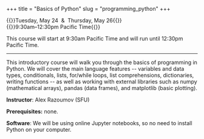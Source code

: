 +++
title = "Basics of Python"
slug = "programming_python"
+++

{{<cor>}}Tuesday, May 24 &nbsp;&&nbsp; Thursday, May 26{{</cor>}}\
{{<cgr>}}9:30am–12:30pm Pacific Time{{</cgr>}}

This course will start at 9:30am Pacific Time and will run until 12:30pm Pacific Time.

<!-- Course materials will be added here shortly before the start of the course. -->

---

This introductory course will walk you through the basics of programming in Python. We will cover the main language
features -- variables and data types, conditionals, lists, for/while loops, list comprehensions, dictionaries, writing
functions -- as well as working with external libraries such as numpy (mathematical arrays), pandas (data frames), and
matplotlib (basic plotting).

**Instructor**: Alex Razoumov (SFU)

**Prerequisites:** none.

**Software**: We will be using online Jupyter notebooks, so no need to install Python on your computer.

<!-- ~/training/softwareCarpentry/python04.md -->

<!-- {{<cor>}}Zoom{{</cor>}} {{<s>}} {{<cgr>}}9:30am-12:00pm Pacific{{</cgr>}} -->
<!-- <\!-- {{<nolinktitle>}}Setup and running Jupyter notebooks{{</nolinktitle>}} \ -\-> -->
<!-- <\!-- {{<nolinktitle>}}Variables and assignment, data types and type conversion{{</nolinktitle>}} \ -\-> -->
<!-- <\!-- {{<nolinktitle>}}Built-in functions and help{{</nolinktitle>}} \ -\-> -->
<!-- <\!-- {{<nolinktitle>}}Conditionals{{</nolinktitle>}} \ -\-> -->
<!-- <\!-- {{<nolinktitle>}}Lists{{</nolinktitle>}} \ -\-> -->
<!-- <\!-- {{<nolinktitle>}}Loops{{</nolinktitle>}} \ -\-> -->
<!-- <\!-- {{<nolinktitle>}}Dictionaries{{</nolinktitle>}} \ -\-> -->
<!-- <\!-- {{<nolinktitle>}}Writing functions{{</nolinktitle>}} \ -\-> -->
<!-- <\!-- {{<nolinktitle>}}Variable scope and floating precision{{</nolinktitle>}} -\-> -->
<!-- {{<linktitle url="../python/python-01-setup" text="Setup and running Jupyter notebooks">}} \ -->
<!-- {{<linktitle url="../python/python-02-variables" text="Variables and data types">}} \ -->
<!-- {{<linktitle url="../python/python-03-builtin" text="Built-in functions and help">}} \ -->
<!-- {{<linktitle url="../python/python-04-conditionals" text="Conditionals">}} \ -->
<!-- {{<linktitle url="../python/python-05-lists" text="Lists">}} \ -->
<!-- {{<linktitle url="../python/python-06-loops" text="Loops">}} \ -->
<!-- {{<linktitle url="../python/python-07-dictionaries" text="Dictionaries">}} \ -->
<!-- {{<linktitle url="../python/python-08-functions" text="Writing functions">}} \ -->
<!-- {{<linktitle url="../python/python-09-scope" text="Variable scope and floating precision">}} -->

<!-- {{<cor>}}Zoom{{</cor>}} {{<s>}} {{<cgr>}}1:00pm-4pm Pacific{{</cgr>}} -->
<!-- <\!-- {{<nolinktitle>}}Libraries, virtual environments and packaging{{</nolinktitle>}} \ -\-> -->
<!-- <\!-- {{<nolinktitle>}}Numpy{{</nolinktitle>}} \ -\-> -->
<!-- <\!-- {{<nolinktitle>}}Plotting with matplotlib{{</nolinktitle>}} \ -\-> -->
<!-- <\!-- {{<nolinktitle>}}Pandas dataframes{{</nolinktitle>}} \ -\-> -->
<!-- <\!-- {{<nolinktitle>}}Multidimensional labeled arrays and datasets with xarray{{</nolinktitle>}} \ -\-> -->
<!-- <\!-- {{<nolinktitle>}}Running Python scripts from the command line{{</nolinktitle>}} \ -\-> -->
<!-- <\!-- {{<nolinktitle>}}Basics of object-oriented programming in Python{{</nolinktitle>}} -\-> -->
<!-- {{<linktitle url="../python/python-10-libraries" text="Libraries, virtual environments and packaging">}} \ -->
<!-- {{<linktitle url="../python/python-11-numpy" text="Numpy">}} \ -->
<!-- {{<linktitle url="../python/python-12-matplotlib" text="Plotting with matplotlib">}} \ -->
<!-- {{<linktitle url="../python/python-13-pandas" text="Pandas dataframes">}} \ -->
<!-- {{<linktitle url="../python/python-14-xarray" text="Multidimensional labeled arrays and datasets with xarray">}} \ -->
<!-- {{<linktitle url="../python/python-16-scripts" text="Running Python scripts from the command line">}} (additional material) \ -->
<!-- {{<linktitle url="../python/python-17-objects" text="Basics of object-oriented programming in Python">}} (additional material) -->

<!-- {{<nolinktitle>}}Plotting with cartopy (additional material){{</nolinktitle>}} \ -->
<!-- {{<linktitle url="../python/python-15-cartopy" text="Plotting with cartopy">}} (additional material) \ -->

